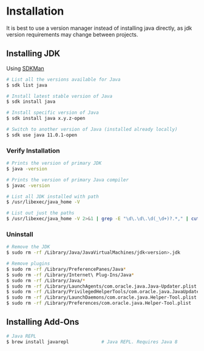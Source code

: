 # Installation

It is best to use a version manager instead of installing java directly, as jdk version requirements may change between projects.

## Installing JDK

Using [SDKMan](./01-version-manager.md)

```sh
# List all the versions available for Java
$ sdk list java

# Install latest stable version of Java
$ sdk install java

# Install specific version of Java
$ sdk install java x.y.z-open

# Switch to another version of Java (installed already locally)
$ sdk use java 11.0.1-open
```

### Verify Installation

```sh
# Prints the version of primary JDK
$ java -version

# Prints the version of primary Java compiler
$ javac -version

# List all JDK installed with path
$ /usr/libexec/java_home -V

# List out just the paths
$ /usr/libexec/java_home -V 2>&1 | grep -E "\d\.\d\.\d(_\d+)?.*," | cut -d , -f 1 | cut -c 5-
```

### Uninstall

```sh
# Remove the JDK
$ sudo rm -rf /Library/Java/JavaVirtualMachines/jdk<version>.jdk

# Remove plugins
$ sudo rm -rf /Library/PreferencePanes/Java*
$ sudo rm -rf /Library/Internet\ Plug-Ins/Java*
$ sudo rm -rf /Library/Java/*
$ sudo rm -rf /Library/LaunchAgents/com.oracle.java.Java-Updater.plist
$ sudo rm -rf /Library/PrivilegedHelperTools/com.oracle.java.JavaUpdateHelper
$ sudo rm -rf /Library/LaunchDaemons/com.oracle.java.Helper-Tool.plist
$ sudo rm -rf /Library/Preferences/com.oracle.java.Helper-Tool.plist
```

## Installing Add-Ons

```sh
# Java REPL
$ brew install javarepl            # Java REPL. Requires Java 8
```
